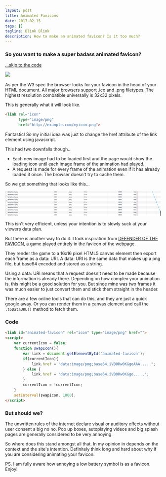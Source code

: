 ```yaml
---
layout: post
title: Animated Favicons
date: 2017-02-15
tags: []
tagline: Blink Blink
description: How to make an animated favicon? Is it too much?
---
```


### So you want to make a super badass animated favicon?

[...skip to the code](#code)

<img src="https://i.giphy.com/3o6Yg9HzWBCFhMdTa0.gif"/>

As per the W3 spec the browser looks for your favicon in the head of your HTML document. All major browsers support .ico and .png filetypes. The highest resolution combatible universally is 32x32 pixels.

This is generally what it will look like.

``` html
<link rel="icon" 
      type="image/png" 
      href="http://example.com/myicon.png">
```

Fantastic! So my initial idea was just to change the href attribute of the link element using javascript.

This had two downfalls though...

* Each new image had to be loaded first and the page would show the loading icon until each image frame of the animation had played.
* A request is made for every frame of the animation even if it has already loaded it once. The browser doesn't try to cache them.

So we get something that looks like this...

<img src="/public/images/favicon_requests.png"/>

This isn't very efficient, unless your intention is to slowly suck at your viewers data plan.

But there is another way to do it. I took inspiration from [DEFENDER OF THE FAVICON](http://www.p01.org/defender_of_the_favicon/), a game played entirely in the favicon of the webpage.

They render the game to a 16x16 pixel HTML5 canvas element then export each frame as a data: URI. A data: URI is the same data that makes up a png file, but base64 encoded and stored as a string.

Using a data: URI means that a request doesn't need to be made because the information is already there. Depending on how complex your animation is, this might be a good solution for you. But since mine was two frames it was much easier to just convert them and stick them straight in the header.

There are a few online tools that can do this, and they are just a quick google away. Or you can render them in a canvas element and call the `.toDataURL()` method to fetch them.

<a name="code">

### Code 

``` html
<link id="animated-favicon" rel="icon" type="image/png" href="">
<script>
    var currentIcon = false;
    function swapIcon(){
        var link = document.getElementById('animated-favicon');
        if(currentIcon){
            link.href = "data:image/png;base64,iVBORw0KGgoAAA.....";
        } else {
            link.href = "data:image/png;base64,iVBORw0KGgo.....";
        }
        currentIcon = !currentIcon;
    }
    setInterval(swapIcon, 1000);
</script>
```

### But should we?

The unwritten rules of the internet declare visual or auditory effects without user consent a big no no. Pop up boxes, autoplaying videos and big splash pages are generally considered to be very annoying.

So where does this stand amongst all that. In my opinion in depends on the context and the site's intention. Definitely think long and hard about why if you are considering animating your favicon.

PS. I am fully aware how annoying a low battery symbol is as a favicon. Enjoy!
